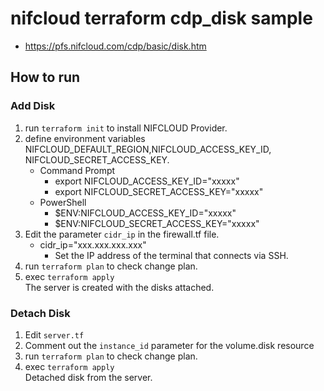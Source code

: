 # nifcloud terraform cdp_disk sample
* https://pfs.nifcloud.com/cdp/basic/disk.htm
## How to run

### Add Disk

1. run `terraform init` to install NIFCLOUD Provider.
2. define environment variables NIFCLOUD_DEFAULT_REGION,NIFCLOUD_ACCESS_KEY_ID, NIFCLOUD_SECRET_ACCESS_KEY. 
   * Command Prompt
     * export NIFCLOUD_ACCESS_KEY_ID="xxxxx"
     * export NIFCLOUD_SECRET_ACCESS_KEY="xxxxx"
   * PowerShell
     * $ENV:NIFCLOUD_ACCESS_KEY_ID="xxxxx"
     * $ENV:NIFCLOUD_SECRET_ACCESS_KEY="xxxxx"
3. Edit the parameter `cidr_ip` in the firewall.tf file.
   * cidr_ip="xxx.xxx.xxx.xxx"
     * Set the IP address of the terminal that connects via SSH.
4. run `terraform plan` to check change plan.
5. exec `terraform apply`  
   The server is created with the disks attached.

### Detach Disk
1. Edit `server.tf`
2. Comment out the `instance_id` parameter for the volume.disk resource
3. run `terraform plan` to check change plan.
4. exec `terraform apply`  
   Detached disk from the server.

